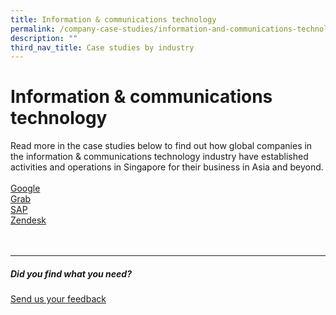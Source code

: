 ```yaml
---
title: Information & communications technology
permalink: /company-case-studies/information-and-communications-technology/
description: ""
third_nav_title: Case studies by industry
---
```

# Information &amp; communications technology
Read more in the case studies below to find out how global companies in the information &amp; communications technology industry have established activities and operations in Singapore for their business in Asia and beyond. <br>
<br>
[Google](https://www.edb.gov.sg/content/edb/en/our-industries/company-highlights/google.html)  
[Grab](https://www.edb.gov.sg/content/edb/en/our-industries/company-highlights/grab.html)  
[SAP](https://www.edb.gov.sg/content/edb/en/our-industries/company-highlights/sap.html)  
[Zendesk](https://www.edb.gov.sg/content/edb/en/our-industries/company-highlights/zendesk.html)
<br>
<br>
<br>

<hr>

##### Did you find what you need?
[Send us your feedback](https://form.gov.sg/642693623cb98f001239be0d)